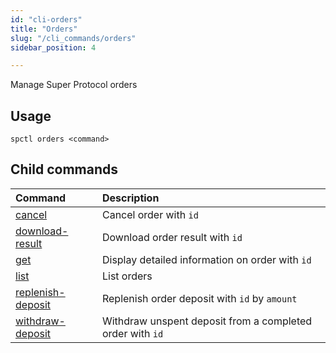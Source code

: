 ```yaml
---
id: "cli-orders"
title: "Orders"
slug: "/cli_commands/orders"
sidebar_position: 4

---
```


Manage Super Protocol orders

## Usage

```
spctl orders <command>
```

## Child commands

|**Command**|**Description**|
| :- | :- |
|[cancel](/developers/cli_commands/orders/cancel)|Cancel order with `id`|
|[download-result](/developers/cli_commands/orders/download-result)|Download order result with `id`|
|[get](/developers/cli_commands/orders/get)|Display detailed information on order with `id`|
|[list](/developers/cli_commands/orders/list)|List orders|
|[replenish-deposit](/developers/cli_commands/orders/replenish-deposit)|Replenish order deposit with `id` by `amount`|
|[withdraw-deposit](/developers/cli_commands/orders/withdraw-deposit)|Withdraw unspent deposit from a completed order with `id`|